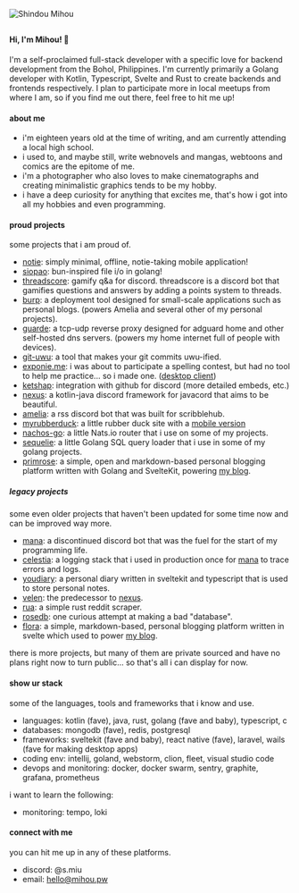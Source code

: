 ![Shindou Mihou](https://github.com/ShindouMihou/ShindouMihou/assets/69381903/a7b0df26-7e27-47a0-a500-e3dad40dd6b0)

##

#### Hi, I'm Mihou! 👋

I'm a self-proclaimed full-stack developer with a specific love for backend development from the Bohol, Philippines. I'm currently primarily a Golang developer with Kotlin, Typescript, Svelte and Rust to create backends and frontends respectively. I plan to participate more in local meetups from where I am, so if you find me out there, feel free to hit me up!

#### about me
- i'm eighteen years old at the time of writing, and am currently attending a local high school.
- i used to, and maybe still, write webnovels and mangas, webtoons and comics are the epitome of me.
- i'm a photographer who also loves to make cinematographs and creating minimalistic graphics tends to be my hobby.
- i have a deep curiosity for anything that excites me, that's how i got into all my hobbies and even programming.

#### proud projects
some projects that i am proud of.
- [notie](https://github.com/ShindouMihou/notie): simply minimal, offline, notie-taking mobile application!
- [siopao](https://github.com/ShindouMihou/siopao): bun-inspired file i/o in golang!
- [threadscore](https://threadscore.mihou.pw): gamify q&a for discord. threadscore is a discord bot that gamifies questions and answers by adding a points system to threads.
- [burp](https://github.com/ShindouMihou/burp): a deployment tool designed for small-scale applications such as personal blogs. (powers Amelia and several other of my personal projects).
- [guarde](https://github.com/ShindouMihou/guarde): a tcp-udp reverse proxy designed for adguard home and other self-hosted dns servers. (powers my home internet full of people with devices).
- [git-uwu](https://github.com/ShindouMihou/git-uwu): a tool that makes your git commits uwu-ified.
- [exponie.me](https://exponie.me): i was about to participate a spelling contest, but had no tool to help me practice... so i made one. ([desktop client](https://github.com/ShindouMihou/exponie-desktop))
- [ketshap](https://github.com/Ketshap/ketshap): integration with github for discord (more detailed embeds, etc.)
- [nexus](https://github.com/ShindouMihou/Nexus): a kotlin-java discord framework for javacord that aims to be beautiful.
- [amelia](https://github.com/Amelia-chan/Amelia): a rss discord bot that was built for scribblehub.
- [myrubberduck](https://rubberduck.mihou.pw): a little rubber duck site with a [mobile version](https://github.com/ShindouMihou/MyRubberDuck-Native)
- [nachos-go](https://github.com/ShindouMihou/nachos-go): a little Nats.io router that i use on some of my projects.
- [sequelie](https://github.com/ShindouMihou/sequelie): a little Golang SQL query loader that i use in some of my golang projects.
- [primrose](https://github.com/ShindouMihou/primrose): a simple, open and markdown-based personal blogging platform written with Golang and SvelteKit, powering [my blog](https://blog.mihou.pw).

##### legacy projects
some even older projects that haven't been updated for some time now and can be improved way more.
- [mana](https://github.com/ManaNet/): a discontinued discord bot that was the fuel for the start of my programming life.
- [celestia](https://github.com/ShindouMihou/celestia): a logging stack that i used in production once for [mana](https://github.com/ManaNet) to trace errors and logs.
- [youdiary](https://github.com/ShindouMihou/youdiary): a personal diary written in sveltekit and typescript that is used to store personal notes.
- [velen](https://github.com/ShindouMihou/velen): the predecessor to [nexus](https://github.com/ShindouMihou/Nexus).
- [rua](https://github.com/ShindouMihou/Rua): a simple rust reddit scraper.
- [rosedb](https://github.com/ShindouMihou/RoseDB): one curious attempt at making a bad "database".
- [flora](https://github.com/ShindouMihou/Flora): a simple, markdown-based, personal blogging platform written in svelte which used to power [my blog](https://blog.mihou.pw).

there is more projects, but many of them are private sourced and have no plans right now to turn public... so that's all i can display for now.

#### show ur stack
some of the languages, tools and frameworks that i know and use.
- languages: kotlin (fave), java, rust, golang (fave and baby), typescript, c
- databases: mongodb (fave), redis, postgresql
- frameworks: sveltekit (fave and baby), react native (fave), laravel, wails (fave for making desktop apps)
- coding env: intellij, goland, webstorm, clion, fleet, visual studio code
- devops and monitoring: docker, docker swarm, sentry, graphite, grafana, prometheus

i want to learn the following:
- monitoring: tempo, loki

#### connect with me
you can hit me up in any of these platforms.
- discord: @s.miu
- email: hello@mihou.pw

